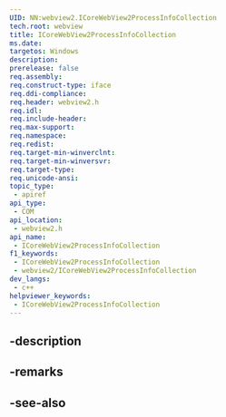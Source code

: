```yaml
---
UID: NN:webview2.ICoreWebView2ProcessInfoCollection
tech.root: webview
title: ICoreWebView2ProcessInfoCollection
ms.date: 
targetos: Windows
description: 
prerelease: false
req.assembly: 
req.construct-type: iface
req.ddi-compliance: 
req.header: webview2.h
req.idl: 
req.include-header: 
req.max-support: 
req.namespace: 
req.redist: 
req.target-min-winverclnt: 
req.target-min-winversvr: 
req.target-type: 
req.unicode-ansi: 
topic_type:
 - apiref
api_type:
 - COM
api_location:
 - webview2.h
api_name:
 - ICoreWebView2ProcessInfoCollection
f1_keywords:
 - ICoreWebView2ProcessInfoCollection
 - webview2/ICoreWebView2ProcessInfoCollection
dev_langs:
 - c++
helpviewer_keywords:
 - ICoreWebView2ProcessInfoCollection
---
```


## -description

## -remarks

## -see-also

